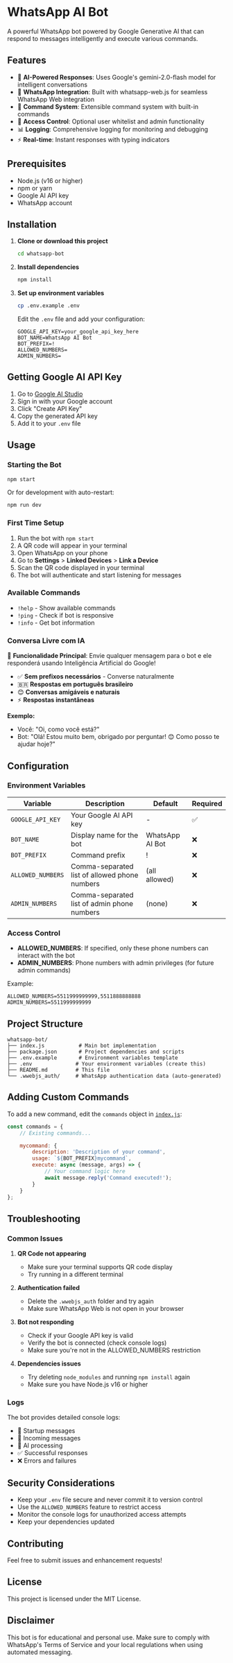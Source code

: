 # WhatsApp AI Bot

A powerful WhatsApp bot powered by Google Generative AI that can respond to messages intelligently and execute various commands.

## Features

- 🤖 **AI-Powered Responses**: Uses Google's gemini-2.0-flash model for intelligent conversations
- 📱 **WhatsApp Integration**: Built with whatsapp-web.js for seamless WhatsApp Web integration
- 🔧 **Command System**: Extensible command system with built-in commands
- 🔐 **Access Control**: Optional user whitelist and admin functionality
- 📊 **Logging**: Comprehensive logging for monitoring and debugging
- ⚡ **Real-time**: Instant responses with typing indicators

## Prerequisites

- Node.js (v16 or higher)
- npm or yarn
- Google AI API key
- WhatsApp account

## Installation

1. **Clone or download this project**
   ```bash
   cd whatsapp-bot
   ```

2. **Install dependencies**
   ```bash
   npm install
   ```

3. **Set up environment variables**
   ```bash
   cp .env.example .env
   ```

   Edit the `.env` file and add your configuration:
   ```env
   GOOGLE_API_KEY=your_google_api_key_here
   BOT_NAME=WhatsApp AI Bot
   BOT_PREFIX=!
   ALLOWED_NUMBERS=
   ADMIN_NUMBERS=
   ```

## Getting Google AI API Key

1. Go to [Google AI Studio](https://makersuite.google.com/app/apikey)
2. Sign in with your Google account
3. Click "Create API Key"
4. Copy the generated API key
5. Add it to your `.env` file

## Usage

### Starting the Bot

```bash
npm start
```

Or for development with auto-restart:
```bash
npm run dev
```

### First Time Setup

1. Run the bot with `npm start`
2. A QR code will appear in your terminal
3. Open WhatsApp on your phone
4. Go to **Settings** > **Linked Devices** > **Link a Device**
5. Scan the QR code displayed in your terminal
6. The bot will authenticate and start listening for messages

### Available Commands

- `!help` - Show available commands
- `!ping` - Check if bot is responsive
- `!info` - Get bot information

### Conversa Livre com IA

🎯 **Funcionalidade Principal**: Envie qualquer mensagem para o bot e ele responderá usando Inteligência Artificial do Google!

- ✅ **Sem prefixos necessários** - Converse naturalmente
- 🇧🇷 **Respostas em português brasileiro**
- 😊 **Conversas amigáveis e naturais**
- ⚡ **Respostas instantâneas**

**Exemplo:**
- Você: "Oi, como você está?"
- Bot: "Olá! Estou muito bem, obrigado por perguntar! 😊 Como posso te ajudar hoje?"

## Configuration

### Environment Variables

| Variable | Description | Default | Required |
|----------|-------------|---------|----------|
| `GOOGLE_API_KEY` | Your Google AI API key | - | ✅ |
| `BOT_NAME` | Display name for the bot | WhatsApp AI Bot | ❌ |
| `BOT_PREFIX` | Command prefix | ! | ❌ |
| `ALLOWED_NUMBERS` | Comma-separated list of allowed phone numbers | (all allowed) | ❌ |
| `ADMIN_NUMBERS` | Comma-separated list of admin phone numbers | (none) | ❌ |

### Access Control

- **ALLOWED_NUMBERS**: If specified, only these phone numbers can interact with the bot
- **ADMIN_NUMBERS**: Phone numbers with admin privileges (for future admin commands)

Example:
```env
ALLOWED_NUMBERS=5511999999999,5511888888888
ADMIN_NUMBERS=5511999999999
```

## Project Structure

```
whatsapp-bot/
├── index.js           # Main bot implementation
├── package.json       # Project dependencies and scripts
├── .env.example       # Environment variables template
├── .env              # Your environment variables (create this)
├── README.md         # This file
└── .wwebjs_auth/     # WhatsApp authentication data (auto-generated)
```

## Adding Custom Commands

To add a new command, edit the `commands` object in [`index.js`](index.js:37):

```javascript
const commands = {
    // Existing commands...

    mycommand: {
        description: 'Description of your command',
        usage: `${BOT_PREFIX}mycommand`,
        execute: async (message, args) => {
            // Your command logic here
            await message.reply('Command executed!');
        }
    }
};
```

## Troubleshooting

### Common Issues

1. **QR Code not appearing**
   - Make sure your terminal supports QR code display
   - Try running in a different terminal

2. **Authentication failed**
   - Delete the `.wwebjs_auth` folder and try again
   - Make sure WhatsApp Web is not open in your browser

3. **Bot not responding**
   - Check if your Google API key is valid
   - Verify the bot is connected (check console logs)
   - Make sure you're not in the ALLOWED_NUMBERS restriction

4. **Dependencies issues**
   - Try deleting `node_modules` and running `npm install` again
   - Make sure you have Node.js v16 or higher

### Logs

The bot provides detailed console logs:
- 🚀 Startup messages
- 📨 Incoming messages
- 🧠 AI processing
- ✅ Successful responses
- ❌ Errors and failures

## Security Considerations

- Keep your `.env` file secure and never commit it to version control
- Use the `ALLOWED_NUMBERS` feature to restrict access
- Monitor the console logs for unauthorized access attempts
- Keep your dependencies updated

## Contributing

Feel free to submit issues and enhancement requests!

## License

This project is licensed under the MIT License.

## Disclaimer

This bot is for educational and personal use. Make sure to comply with WhatsApp's Terms of Service and your local regulations when using automated messaging.